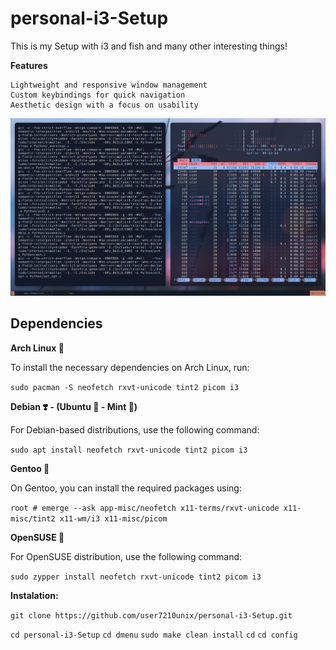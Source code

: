 # personal-i3-Setup
This is my Setup with i3 and fish and many other interesting things!


**Features**

    Lightweight and responsive window management
    Custom keybindings for quick navigation
    Aesthetic design with a focus on usability


![Preview](showcase/rice.png)

## Dependencies

**Arch Linux 🔷**

To install the necessary dependencies on Arch Linux, run:

```sudo pacman -S neofetch rxvt-unicode tint2 picom i3```

**Debian ❣️ - (Ubuntu 🍊 - Mint 🍏)**

For Debian-based distributions, use the following command:



```sudo apt install neofetch rxvt-unicode tint2 picom i3```

**Gentoo 🧼**

On Gentoo, you can install the required packages using:



```root # emerge --ask app-misc/neofetch x11-terms/rxvt-unicode x11-misc/tint2 x11-wm/i3 x11-misc/picom```



**OpenSUSE 🦎**

For OpenSUSE distribution, use the following command:



```sudo zypper install neofetch rxvt-unicode tint2 picom i3```


**Instalation:**

```git clone https://github.com/user7210unix/personal-i3-Setup.git```

```cd personal-i3-Setup```
``cd dmenu``
``sudo make clean install``
``cd``
``cd config``
